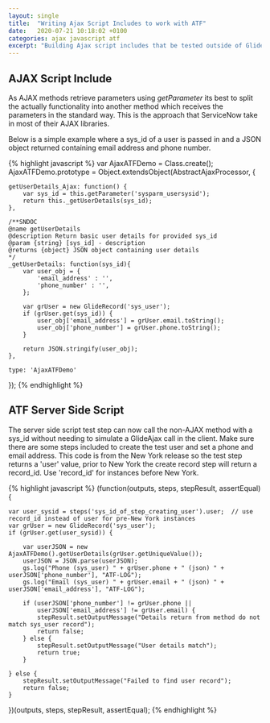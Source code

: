 ```yaml
---
layout: single
title:  "Writing Ajax Script Includes to work with ATF"
date:   2020-07-21 10:18:02 +0100
categories: ajax javascript atf
excerpt: "Building Ajax script includes that be tested outside of GlideAjax calls."
---
```


## AJAX Script Include
As AJAX methods retrieve parameters using *getParameter* its best to split the actually functionality into another method which receives the parameters in the standard way. This is the approach that ServiceNow take in most of their AJAX libraries.

Below is a simple example where a sys_id of a user is passed in and a JSON object returned containing email address and phone number.

{% highlight javascript %}
var AjaxATFDemo = Class.create();
AjaxATFDemo.prototype = Object.extendsObject(AbstractAjaxProcessor, {

	getUserDetails_Ajax: function() {
		var sys_id = this.getParameter('sysparm_usersysid');
		return this._getUserDetails(sys_id);
	},

	/**SNDOC
	@name getUserDetails
	@description Return basic user details for provided sys_id
	@param {string} [sys_id] - description
	@returns {object} JSON object containing user details
	*/
	_getUserDetails: function(sys_id){
		var user_obj = {
			'email_address' : '',
			'phone_number' : '',		
		};
		
		var grUser = new GlideRecord('sys_user');
		if (grUser.get(sys_id)) {
			user_obj['email_address'] = grUser.email.toString();
			user_obj['phone_number'] = grUser.phone.toString();
		} 
		
		return JSON.stringify(user_obj);
	},

	type: 'AjaxATFDemo'
});
{% endhighlight %}

## ATF Server Side Script
The server side script test step can now call the non-AJAX method with a sys_id without needing to simulate a GlideAjax call in the client. Make sure there are some steps included to create the test user and set a phone and email address. This code is from the New York release so the test step returns a 'user' value, prior to New York the create record step will return a record_id. Use 'record_id' for instances before New York.

{% highlight javascript %}
(function(outputs, steps, stepResult, assertEqual) {

	var user_sysid = steps('sys_id_of_step_creating_user').user;  // use record_id instead of user for pre-New York instances
	var grUser = new GlideRecord('sys_user');
	if (grUser.get(user_sysid)) {

		var userJSON = new AjaxATFDemo().getUserDetails(grUser.getUniqueValue());
		userJSON = JSON.parse(userJSON);
		gs.log("Phone (sys_user) " + grUser.phone + " (json) " + userJSON['phone_number'], "ATF-LOG");
		gs.log("Email (sys_user) " + grUser.email + " (json) " + userJSON['email_address'], "ATF-LOG");

		if (userJSON['phone_number'] != grUser.phone || 
			userJSON['email_address'] != grUser.email) {
			stepResult.setOutputMessage("Details return from method do not match sys_user record");
			return false;	
		} else {
			stepResult.setOutputMessage("User details match");
			return true;	
		}

	} else {
		stepResult.setOutputMessage("Failed to find user record");
		return false;
	}

})(outputs, steps, stepResult, assertEqual);
{% endhighlight %}